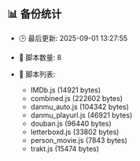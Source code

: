 ## 📊 备份统计

- 🕒 最后更新: 2025-09-01 13:27:55
- 📁 脚本数量: 8
- 📄 脚本列表:

  - IMDb.js (14921 bytes)
  - combined.js (222602 bytes)
  - danmu_auto.js (104342 bytes)
  - danmu_playurl.js (46921 bytes)
  - douban.js (96440 bytes)
  - letterboxd.js (33802 bytes)
  - person_movie.js (7843 bytes)
  - trakt.js (15474 bytes)
